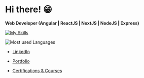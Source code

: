 # Hi there! 😁

**Web Developer (Angular | ReactJS | NextJS | NodeJS | Express)**

[![My Skills](https://skillicons.dev/icons?i=angular,react,nextjs,nodejs,express,typescript,javascript&theme=light)](https://skillicons.dev)

![Most used Languages](https://github-readme-stats.vercel.app/api/top-langs/?username=jpin730&layout=compact&langs_count=6&hide=css,html,jupyter%20notebook)

- [LinkedIn](https://linkedin.com/in/jpin730)

- [Portfolio](https://jpin730.github.io)

- [Certifications & Courses](https://jpin730.github.io/certifications-gallery)



